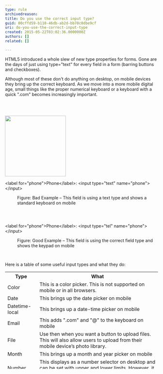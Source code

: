 ```yaml
---
type: rule
archivedreason: 
title: Do you use the correct input type?
guid: 00cffd59-b110-46db-ab2d-bb70c0dbe9cf
uri: do-you-use-the-correct-input-type
created: 2015-05-22T03:02:36.0000000Z
authors: []
related: []

---
```



<p>HTML5 introduced a whole slew of new type properties for forms. Gone are the days of just using type=&quot;text&quot; for every field in a form (barring buttons and checkboxes).</p><p>Although most of these don't do anything on desktop, on mobile devices they bring up the correct keyboard. As we move into a more mobile digital age, small things like the proper numerical keyboard or a keyboard with a quick &quot;.com&quot; becomes increasingly important.</p>
<br><excerpt class='endintro'></excerpt><br>
<dl class="ssw15-rteElement-ImageArea"><dt><div> 
         <img width="200px" src="/WebSites/RulesToBetterWebsitesLayout/PublishingImages/fieldtype-text.PNG" alt="" />
      </div><p class="ssw15-rteElement-CodeArea">&lt;label for=&quot;phone&quot;&gt;Phone&lt;/label&gt;&#58; &lt;input 
         <span class="ssw15-rteStyle-Highlight">type=&quot;text&quot;</span> name=&quot;phone&quot;&gt;&lt;/input&gt;</p></dt><dd class="ssw15-rteElement-FigureBad">Figure&#58; Bad Example – This field is using a text type and shows a standard keyboard on mobile</dd></dl>
<br>
<dl class="ssw15-rteElement-ImageArea"><dt> 
      <img src="/WebSites/RulesToBetterWebsitesLayout/PublishingImages/fieldtype-tel.PNG" alt="" />
      <p class="ssw15-rteElement-CodeArea">&lt;label for=&quot;phone&quot;&gt;Phone&lt;/label&gt;&#58; &lt;input 
         <span class="ssw15-rteStyle-Highlight">type=&quot;tel&quot;</span> name=&quot;phone&quot;&gt;&lt;/input&gt;</p></dt><dd class="ssw15-rteElement-FigureGood">Figure&#58; Good Example – This field is using the correct field type and shows the keypad on mobile</dd></dl><p>
   <br>
</p><p>Here is a table of some useful input types and what they do&#58;</p><table width="670" height="320" class="ssw15-rteTable-default"><tbody><tr class="ssw15-rteTableHeaderRow-default"><th class="ssw15-rteTableHeaderEvenCol-default">Type</th><th class="ssw15-rteTableHeaderOddCol-default">What</th></tr><tr class="ssw15-rteTableOddRow-default"><td class="ssw15-rteTableEvenCol-default">Color</td><td class="ssw15-rteTableOddCol-default">This is a color picker. This is not supported on mobile or in all browsers.</td></tr><tr class="ssw15-rteTableEvenRow-default"><td class="ssw15-rteTableEvenCol-default">Date</td><td class="ssw15-rteTableOddCol-default">This brings up the date picker on mobile</td></tr><tr class="ssw15-rteTableOddRow-default"><td class="ssw15-rteTableEvenCol-default">Datetime-local</td><td class="ssw15-rteTableOddCol-default">This brings up a date-time picker on mobile</td></tr><tr class="ssw15-rteTableEvenRow-default"><td class="ssw15-rteTableEvenCol-default">Email</td><td class="ssw15-rteTableOddCol-default">This adds &quot;.com&quot; and &quot;@&quot; to the keyboard on mobile</td></tr><tr class="ssw15-rteTableOddRow-default"><td class="ssw15-rteTableEvenCol-default">File</td><td class="ssw15-rteTableOddCol-default">Use then when you want a button to upload files. This will also allow users to upload from their mobile device’s photo library.</td></tr><tr class="ssw15-rteTableEvenRow-default"><td class="ssw15-rteTableEvenCol-default">Month</td><td class="ssw15-rteTableOddCol-default">This brings up a month and year picker on mobile</td></tr><tr class="ssw15-rteTableOddRow-default"><td class="ssw15-rteTableEvenCol-default">Number</td><td class="ssw15-rteTableOddCol-default">This displays as a number selector on desktop and can be set with upper and lower limits. However, it does not work on mobile yet.</td></tr><tr class="ssw15-rteTableEvenRow-default"><td class="ssw15-rteTableEvenCol-default">Password</td><td class="ssw15-rteTableOddCol-default">This masks the characters and should be used for any privacy sensitive information</td></tr><tr class="ssw15-rteTableOddRow-default"><td class="ssw15-rteTableEvenCol-default">Range</td><td class="ssw15-rteTableOddCol-default">This will show a slider control and works on mobile</td></tr><tr class="ssw15-rteTableEvenRow-default"><td class="ssw15-rteTableEvenCol-default">Search</td><td class="ssw15-rteTableOddCol-default">This should be used to define search fields</td></tr><tr class="ssw15-rteTableOddRow-default"><td class="ssw15-rteTableEvenCol-default">Tel</td><td class="ssw15-rteTableOddCol-default">This brings up the number pad on mobile</td></tr><tr class="ssw15-rteTableEvenRow-default"><td class="ssw15-rteTableEvenCol-default">Time</td><td class="ssw15-rteTableOddCol-default">This brings up the time picker on mobile</td></tr><tr class="ssw15-rteTableOddRow-default"><td class="ssw15-rteTableEvenCol-default">URL</td><td class="ssw15-rteTableOddCol-default">This adds &quot;.com&quot; to the keyboard on mobile</td></tr></tbody></table>


